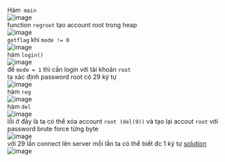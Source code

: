 Hàm` main`</br>![image](https://user-images.githubusercontent.com/23306492/39135457-2edc1fe8-4743-11e8-8f27-dbdb67e54841.png)</br>function `regroot` tạo account root trong heap </br>
![image](https://user-images.githubusercontent.com/23306492/39135664-a753f086-4743-11e8-8686-3da51f9acd6a.png)</br>`getflag` khi `mode != 0`</br>
![image](https://user-images.githubusercontent.com/23306492/39135731-d29effd8-4743-11e8-8f3f-fcaf9b6cb63e.png)</br> 
hàm `login()`</br>
![image](https://user-images.githubusercontent.com/23306492/39135965-6225fbfc-4744-11e8-9c73-e2f973b756b1.png)</br>
để `mode = 1` thì cần login với tài khoản `root`  </br>ta xác định password root có 29 ký tự </br>
![image](https://user-images.githubusercontent.com/23306492/39136063-9e38c0e8-4744-11e8-919b-2f6ecaa7fe52.png)</br>
hàm `reg`</br>
![image](https://user-images.githubusercontent.com/23306492/39136107-b18014f8-4744-11e8-9b90-6d2be3332ab4.png)</br>hàm `del` </br>
![image](https://user-images.githubusercontent.com/23306492/39136131-bf05918e-4744-11e8-90ea-cf77e7b3caf5.png)</br> lỗi ở đây là ta có thể xóa account `root (del(9))` và tạo lại accout `root` với password brute force từng byte </br>![image](https://user-images.githubusercontent.com/23306492/39136820-47ed9e28-4746-11e8-9d01-a34a87771834.png)</br>  với 29 lần connect lên server mỗi lần ta có thể biết đc 1 ký tự [solution](https://github.com/k4k4/MATESCTF_SESSION4/blob/master/rootme/rootme.py)</br>
![image](https://user-images.githubusercontent.com/23306492/39136359-3cb86bb0-4745-11e8-8d27-c6132dacddd4.png)
